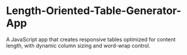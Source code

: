 # Length-Oriented-Table-Generator-App
A JavaScript app that creates responsive tables optimized for content length, with dynamic column sizing and word-wrap control.
